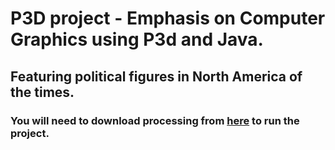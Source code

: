 # P3D project - Emphasis on Computer Graphics using P3d and Java.
 
## Featuring political figures in North America of the times.

### You will need to download processing from [here](https://processing.org/download/)  to run the project.
